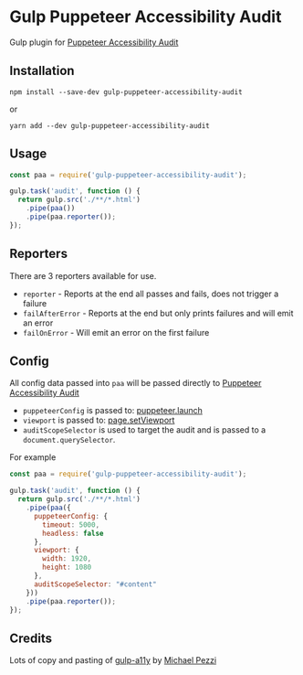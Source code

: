 # Gulp Puppeteer Accessibility Audit

Gulp plugin for [Puppeteer Accessibility Audit](https://github.com/xeroxinteractive/puppeteer-accessibility-audit)

## Installation

```shell
npm install --save-dev gulp-puppeteer-accessibility-audit
```
or
```shell
yarn add --dev gulp-puppeteer-accessibility-audit
```

## Usage

```javascript
const paa = require('gulp-puppeteer-accessibility-audit');

gulp.task('audit', function () {
  return gulp.src('./**/*.html')
    .pipe(paa())
    .pipe(paa.reporter());
});
```

## Reporters

There are 3 reporters available for use. 

* `reporter` - Reports at the end all passes and fails, does not trigger a failure
* `failAfterError` - Reports at the end but only prints failures and will emit an error 
* `failOnError` - Will emit an error on the first failure

## Config

All config data passed into `paa` will be passed directly to [Puppeteer Accessibility Audit](https://github.com/xeroxinteractive/puppeteer-accessibility-audit#config)

* `puppeteerConfig` is passed to: [puppeteer.launch](https://github.com/GoogleChrome/puppeteer/blob/master/docs/api.md#puppeteerlaunchoptions)
* `viewport` is passed to: [page.setViewport](https://github.com/GoogleChrome/puppeteer/blob/master/docs/api.md#pagesetviewportviewport)
* `auditScopeSelector` is used to target the audit and is passed to a `document.querySelector`. 

For example

```javascript
const paa = require('gulp-puppeteer-accessibility-audit');

gulp.task('audit', function () {
  return gulp.src('./**/*.html')
    .pipe(paa({
      puppeteerConfig: {
        timeout: 5000,
        headless: false
      },
      viewport: {
        width: 1920,
        height: 1080
      },
      auditScopeSelector: "#content"
    }))
    .pipe(paa.reporter());
});
```

## Credits

Lots of copy and pasting of [gulp-a11y](https://github.com/mpezzi/gulp-a11y/) by [Michael Pezzi](https://github.com/mpezzi)
